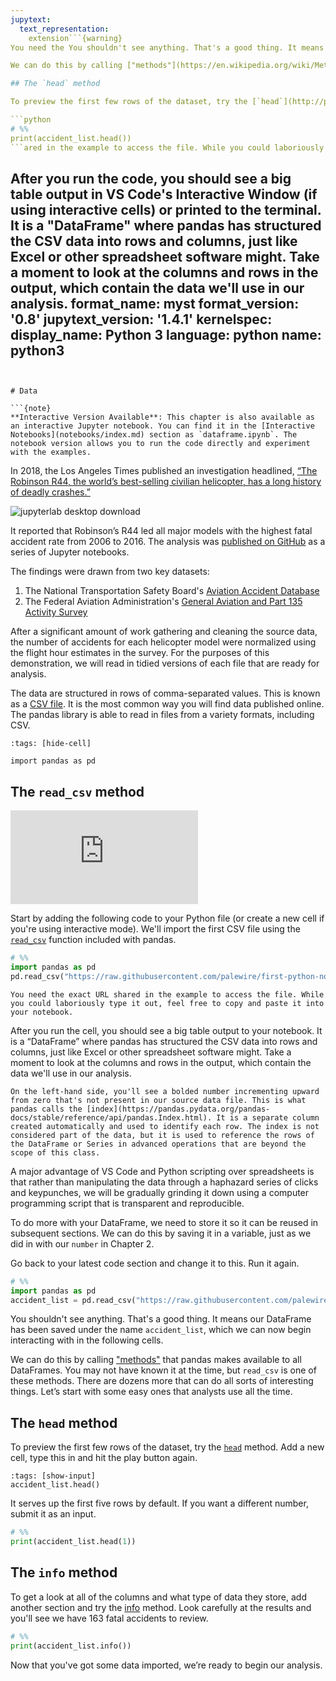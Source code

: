 ```yaml
---
jupytext:
  text_representation:
    extension```{warning}
You need the You shouldn't see anything. That's a good thing. It means our DataFrame has been saved under the name `accident_list`, which we can now begin interacting with in the following sections.

We can do this by calling ["methods"](https://en.wikipedia.org/wiki/Method_(computer_programming)) that pandas makes available to all DataFrames. You may not have known it at the time, but `read_csv` is one of these methods. There are dozens more that can do all sorts of interesting things. Let's start with some easy ones that analysts use all the time.

## The `head` method

To preview the first few rows of the dataset, try the [`head`](http://pandas.pydata.org/pandas-docs/stable/generated/pandas.DataFrame.head.html) method. Add a new section, type this in and run it.

```python
# %%
print(accident_list.head())
```ared in the example to access the file. While you could laboriously type it out, feel free to copy and paste it into your code.
```

After you run the code, you should see a big table output in VS Code's Interactive Window (if using interactive cells) or printed to the terminal. It is a "DataFrame" where pandas has structured the CSV data into rows and columns, just like Excel or other spreadsheet software might. Take a moment to look at the columns and rows in the output, which contain the data we'll use in our analysis.
    format_name: myst
    format_version: '0.8'
    jupytext_version: '1.4.1'
kernelspec:
  display_name: Python 3
  language: python
  name: python3
---
```


# Data

```{note}
**Interactive Version Available**: This chapter is also available as an interactive Jupyter notebook. You can find it in the [Interactive Notebooks](notebooks/index.md) section as `dataframe.ipynb`. The notebook version allows you to run the code directly and experiment with the examples.
```

In 2018, the Los Angeles Times published an investigation headlined, [“The Robinson R44, the world’s best-selling civilian helicopter, has a long history of deadly crashes.”](https://www.latimes.com/projects/la-me-robinson-helicopters/)

![jupyterlab desktop download](/_static/R44-story.png)

It reported that Robinson’s R44 led all major models with the highest fatal accident rate from 2006 to 2016. The analysis was [published on GitHub](https://github.com/datadesk/helicopter-accident-analysis) as a series of Jupyter notebooks.

The findings were drawn from two key datasets:

1. The National Transportation Safety Board's [Aviation Accident Database](https://www.ntsb.gov/_layouts/ntsb.aviation/index.aspx)
2. The Federal Aviation Administration's [General Aviation and Part 135 Activity Survey](https://www.faa.gov/data_research/aviation_data_statistics/general_aviation/)

After a significant amount of work gathering and cleaning the source data, the number of accidents for each helicopter model were normalized using the flight hour estimates in the survey. For the purposes of this demonstration, we will read in tidied versions of each file that are ready for analysis.

The data are structured in rows of comma-separated values. This is known as a [CSV file](https://en.wikipedia.org/wiki/Comma-separated\_values). It is the most common way you will find data published online. The pandas library is able to read in files from a variety formats, including CSV.

```{code-cell}
:tags: [hide-cell]

import pandas as pd
```

## The `read_csv` method

<div class="responsive-iframe-container">
    <iframe class="responsive-iframe" src="https://www.youtube.com/embed/XWqRkIx-BzQ?si=tXxS-F_KdzOIbp1F" title="YouTube video player" frameborder="0" allow="accelerometer; autoplay; clipboard-write; encrypted-media; gyroscope; picture-in-picture; web-share" referrerpolicy="strict-origin-when-cross-origin" allowfullscreen></iframe>
</div>

Start by adding the following code to your Python file (or create a new cell if you're using interactive mode). We'll import the first CSV file using the [`read_csv`](http://pandas.pydata.org/pandas-docs/stable/generated/pandas.read_csv.html) function included with pandas.

```python
# %%
import pandas as pd
pd.read_csv("https://raw.githubusercontent.com/palewire/first-python-notebook/main/docs/src/_static/ntsb-accidents.csv")
```

```{warning}
You need the exact URL shared in the example to access the file. While you could laboriously type it out, feel free to copy and paste it into your notebook.
```

After you run the cell, you should see a big table output to your notebook. It is a “DataFrame” where pandas has structured the CSV data into rows and columns, just like Excel or other spreadsheet software might. Take a moment to look at the columns and rows in the output, which contain the data we'll use in our analysis.

```{note}
On the left-hand side, you'll see a bolded number incrementing upward from zero that's not present in our source data file. This is what pandas calls the [index](https://pandas.pydata.org/pandas-docs/stable/reference/api/pandas.Index.html). It is a separate column created automatically and used to identify each row. The index is not considered part of the data, but it is used to reference the rows of the DataFrame or Series in advanced operations that are beyond the scope of this class.
```

A major advantage of VS Code and Python scripting over spreadsheets is that rather than manipulating the data through a haphazard series of clicks and keypunches, we will be gradually grinding it down using a computer programming script that is transparent and reproducible.

To do more with your DataFrame, we need to store it so it can be reused in subsequent sections. We can do this by saving it in a variable, just as we did in with our `number` in Chapter 2.

Go back to your latest code section and change it to this. Run it again.

```python
# %%
import pandas as pd
accident_list = pd.read_csv("https://raw.githubusercontent.com/palewire/first-python-notebook/main/docs/src/_static/ntsb-accidents.csv")
```

You shouldn't see anything. That's a good thing. It means our DataFrame has been saved under the name `accident_list`, which we can now begin interacting with in the following cells.

We can do this by calling ["methods"](https://en.wikipedia.org/wiki/Method_(computer_programming)) that pandas makes available to all DataFrames. You may not have known it at the time, but `read_csv` is one of these methods. There are dozens more that can do all sorts of interesting things. Let’s start with some easy ones that analysts use all the time.

## The `head` method

To preview the first few rows of the dataset, try the [`head`](http://pandas.pydata.org/pandas-docs/stable/generated/pandas.DataFrame.head.html) method. Add a new cell, type this in and hit the play button again.

```{code-cell}
:tags: [show-input]
accident_list.head()
```

It serves up the first five rows by default. If you want a different number, submit it as an input.

```python
# %%
print(accident_list.head(1))
```

## The `info` method

To get a look at all of the columns and what type of data they store, add another section and try the [info](http://pandas.pydata.org/pandas-docs/stable/generated/pandas.DataFrame.info.html) method. Look carefully at the results and you'll see we have 163 fatal accidents to review.

```python
# %%
print(accident_list.info())
```

Now that you've got some data imported, we’re ready to begin our analysis.
